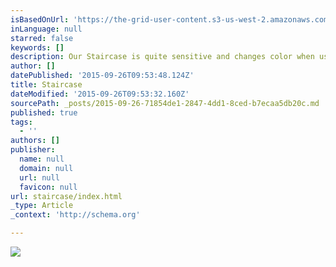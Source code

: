 ```yaml
---
isBasedOnUrl: 'https://the-grid-user-content.s3-us-west-2.amazonaws.com/dd721009-c3a3-4779-8315-63fa6c12d7c0.jpg'
inLanguage: null
starred: false
keywords: []
description: Our Staircase is quite sensitive and changes color when used
author: []
datePublished: '2015-09-26T09:53:48.124Z'
title: Staircase
dateModified: '2015-09-26T09:53:32.160Z'
sourcePath: _posts/2015-09-26-71854de1-2847-4dd1-8ced-b7ecaa5db20c.md
published: true
tags:
  - ''
authors: []
publisher:
  name: null
  domain: null
  url: null
  favicon: null
url: staircase/index.html
_type: Article
_context: 'http://schema.org'

---
```

![](https://the-grid-user-content.s3-us-west-2.amazonaws.com/dd721009-c3a3-4779-8315-63fa6c12d7c0.jpg)